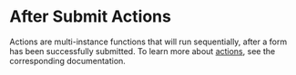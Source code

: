 # After Submit Actions

Actions are multi-instance functions that will run sequentially, after a form has been successfully submitted. To learn more about [actions](./form-area#after-submit-actions), see the corresponding documentation.

<!--@include: ./_partials/action-acymailing.md-->
<!--@include: ./_partials/action-airtable.md-->
<!--@include: ./_partials/action-alter.md-->
<!--@include: ./_partials/action-csv.md-->
<!--@include: ./_partials/action-database.md-->
<!--@include: ./_partials/action-download.md-->
<!--@include: ./_partials/action-email.md-->
<!--@include: ./_partials/action-google-sheets.md-->
<!--@include: ./_partials/action-mailchimp.md-->
<!--@include: ./_partials/action-message.md-->
<!--@include: ./_partials/action-redirect.md-->
<!--@include: ./_partials/action-validate.md-->
<!--@include: ./_partials/action-webhook.md-->
